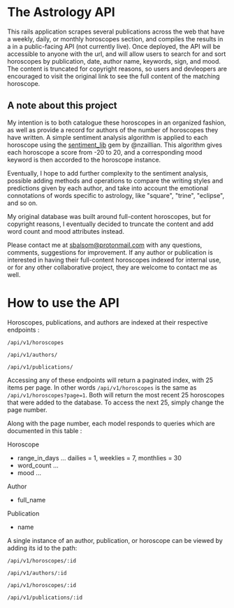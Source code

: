 # The Astrology API

This rails application scrapes several publications across the web that have a weekly, daily, or monthly horoscopes section, and compiles the results in a  in a public-facing API (not currently live). Once deployed, the API will be accessible to anyone with the url, and will allow users to search for and sort horoscopes by publication, date, author name, keywords, sign, and mood. The content is truncated for copyright reasons, so users and devleopers are encouraged to visit the original link to see the full content of the matching horoscope.

## A note about this project

My intention is to both catalogue these horoscopes in an organized fashion, as well as provide a record for authors of the number of horoscopes they have written. A simple sentiment analysis algorithm is applied to each horoscope using the [sentiment_lib](https://github.com/nzaillian/sentiment_lib) gem by @nzaillian. This algorithm gives each horoscope a score from -20 to 20, and a corresponding mood keyword is then accorded to the horoscope instance. 

Eventually, I hope to add further complexity to the sentiment analysis, possible adding methods and operations to compare the writing styles and predictions given by each author, and take into account the emotional connotations of words specific to astrology, like "square", "trine", "eclipse", and so on. 

My original database was built around full-content horoscopes, but for copyright reasons, I eventually decided to truncate the content and add word count and mood attributes instead.

Please contact me at sbalsom@protonmail.com with any questions, comments, suggestions for improvement. If any author or publication is interested in having their full-content horoscopes indexed for internal use, or for any other collaborative project, they are welcome to contact me as well.

# How to use the API

Horoscopes, publications, and authors are indexed at their respective endpoints :

```
/api/v1/horoscopes
```

```
/api/v1/authors/ 
```

``` 
/api/v1/publications/
```

Accessing any of these endpoints will return a paginated index, with 25 items per page. In other words `/api/v1/horoscopes` is the same as `/api/v1/horoscopes?page=1`. Both will return the most recent 25 horoscopes that were added to the database. To access the next 25, simply change the page number.

Along with the page number, each model responds to queries which are documented in this table :

Horoscope 
- range_in_days ... dailies = 1, weeklies = 7, monthlies = 30
- word_count ... 
- mood ... 

Author
- full_name

Publication
- name 


A single instance of an author, publication, or horoscope can be viewed by adding its id to the path:

```
/api/v1/horoscopes/:id
```

```
/api/v1/authors/:id
```

```
/api/v1/horoscopes/:id
```

``` 
/api/v1/publications/:id
```



<!-- # I want to add to my database :

# jessica lanyadoo (offset pagination hard to scrape ?)
# astrology zone - current month and current year only for every sign - easy !
# cafe astrology - there is a lot going on here -- maybe come back to this
# channi nicholas --
# refinery 29
# Add weekly and daily fetch methods to sidekiq
# in controllers deal with params
# use a paginator to paginate pages
# write about all this in readme
# finally deploy to heroku

# an api view for authors
# more keywords for each horoscope (emotions, other)
# handling method for 2015 monthlies

# more associations : author has many publications, through horoscopes



# Vice : 190 pages total going back to 2015 -->


